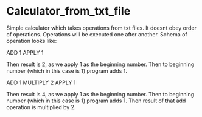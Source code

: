 # Calculator_from_txt_file
Simple calculator which takes operations from txt files. It doesnt obey order of operations. Operations will be executed one after another.
Schema of operation looks like:


ADD 1
APPLY 1 

Then result is 2, as we apply 1 as the beginning number. Then to beginning number (which in this case is 1) program adds 1. 

ADD 1 
MULTIPLY 2
APPLY 1

Then result is 4, as we apply 1 as the beginning number. Then to beginning number (which in this case is 1) program adds 1. Then result of that add operation is multiplied by 2.
